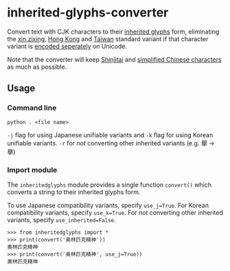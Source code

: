 # inherited-glyphs-converter
 Convert text with CJK characters to their [inherited glyphs](https://en.wikipedia.org/wiki/Jiu_zixing) form, eliminating the [xin zixing](https://en.wikipedia.org/wiki/Xin_zixing), [Hong Kong](https://en.wikipedia.org/wiki/List_of_Graphemes_of_Commonly-Used_Chinese_Characters) and [Taiwan](https://en.wikipedia.org/wiki/Standard_Form_of_National_Characters) standard variant if that character variant is [encoded seperately](https://en.wikipedia.org/wiki/CJK_Unified_Ideographs#CJK_Unified_Ideographs) on Unicode.
 
 Note that the converter will keep [Shinjitai](https://en.wikipedia.org/wiki/Shinjitai) and [simplified Chinese characters](https://en.wikipedia.org/wiki/Simplified_Chinese_characters) as much as possible.
 
 ## Usage
 
 ### Command line
 
	python . <file name>
 `-j` flag for using Japanese unifiable variants and `-k` flag for using Korean unifiable variants. `-r` for _not_ converting other inherited variants (e.g. 舉 → 擧)
 
 ### Import module
 The `inheritedglyphs` module provides a single function `convert()` which converts a string to their inherited glyphs form.
 
 To use Japanese compatibility variants, specify `use_j=True`. For Korean compatibility variants, specify `use_k=True`. For _not_ converting other inherited variants, specify `use_inherited=False`.
 
    >>> from inheritedglyphs import *
    >>> print(convert('奥林匹克精神'))
    奧林匹克精神
    >>> print(convert('奥林匹克精神', use_j=True))
    奧林匹克精神
	